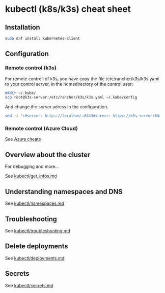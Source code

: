 kubectl (k8s/k3s) cheat sheet
=============================

Installation
------------

```bash
sudo dnf install kubernetes-client
```

Configuration
-------------

### Remote control (k3s) ###


For remote controll of k3s, you have copy the file /etc/rancher/k3s/k3s.yaml
to your control server, in the homedirectory of the control user:

```bash
mkdir ~/.kube/
scp root@k3s-server:/etc/rancher/k3s/k3s.yaml ~/.kube/config
```

And change the server adress in the configuration.

```bash
sed -i "s#server: https://localhost:6443#server: https://k3s-server:6443#g" ~/.kube/config
```

### Remote control (Azure Cloud) ###

See [Azure cheats](../azure/)


Overview about the cluster
--------------------------

For debugging and more...

See [kubectl/get_infos.md](get_infos.md)


Understanding namespaces and DNS
--------------------------------

See [kubectl/namespaces.md](namespaces.md)

Troubleshooting
---------------

See [kubectl/troubleshooting.md](troubleshooting.md)


Delete deployments
------------------

See [kubectl/deployments.md](deployments.md)


Secrets
-------

See [kubectl/secrets.md](kubectl/secrets.md)

